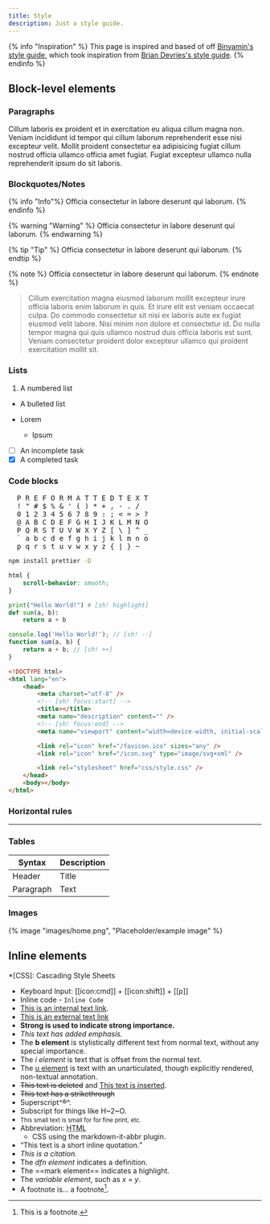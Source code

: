 ```yaml
---
title: Style
description: Just a style guide.
---
```


{% info "Inspiration" %}
This page is inspired and based of off [Binyamin's style guide](https://binyam.in/style/), which took inspiration from [Brian Devries's style guide](https://brianjdevries.com/style-guide/).
{% endinfo %}

## Block-level elements

### Paragraphs

Cillum laboris ex proident et in exercitation eu aliqua cillum magna non. Veniam incididunt id tempor qui cillum laborum reprehenderit esse nisi excepteur velit. Mollit proident consectetur ea adipisicing fugiat cillum nostrud officia ullamco officia amet fugiat. Fugiat excepteur ullamco nulla reprehenderit ipsum do sit laboris.

### Blockquotes/Notes

{% info "Info"%}
Officia consectetur in labore deserunt qui laborum.
{% endinfo %}

{% warning "Warning" %}
Officia consectetur in labore deserunt qui laborum.
{% endwarning %}

{% tip "Tip" %}
Officia consectetur in labore deserunt qui laborum.
{% endtip %}

{% note %}
Officia consectetur in labore deserunt qui laborum.
{% endnote %}

> Cillum exercitation magna eiusmod laborum mollit excepteur irure officia laboris enim laborum in quis. Et irure elit est veniam occaecat culpa. Do commodo consectetur sit nisi ex laboris aute ex fugiat eiusmod velit labore. Nisi minim non dolore et consectetur id. Do nulla tempor magna qui quis ullamco nostrud duis officia laboris est sunt. Veniam consectetur proident dolor excepteur ullamco qui proident exercitation mollit sit.

### Lists

1. A numbered list

- A bulleted list

- Lorem
  - Ipsum

* [ ] An incomplete task
* [x] A completed task

### Code blocks

<pre>
  P R E F O R M A T T E D T E X T
  ! " # $ % &amp; ' ( ) * + , - . /
  0 1 2 3 4 5 6 7 8 9 : ; &lt; = &gt; ?
  @ A B C D E F G H I J K L M N O
  P Q R S T U V W X Y Z [ \ ] ^ _
  ` a b c d e f g h i j k l m n o
  p q r s t u v w x y z { | } ~ 
</pre>

```sh
npm install prettier -D
```

```css
html {
	scroll-behavior: smooth;
}
```

```py
print("Hello World!") # [sh! highlight]
def sum(a, b):
    return a + b
```

```js
console.log('Hello World!'); // [sh! --]
function sum(a, b) {
	return a + b; // [sh! ++]
}
```

```html
<!DOCTYPE html>
<html lang="en">
	<head>
		<meta charset="utf-8" />
		<!-- [sh! focus:start] -->
		<title></title>
		<meta name="description" content="" />
		<!-- [sh! focus:end] -->
		<meta name="viewport" content="width=device-width, initial-scale=1" />

		<link rel="icon" href="/favicon.ico" sizes="any" />
		<link rel="icon" href="/icon.svg" type="image/svg+xml" />

		<link rel="stylesheet" href="css/style.css" />
	</head>
	<body></body>
</html>
```

### Horizontal rules

---

### Tables

| Syntax    | Description |
| --------- | ----------- |
| Header    | Title       |
| Paragraph | Text        |

### Images

{% image "images/home.png", "Placeholder/example image" %}

## Inline elements

<!-- prettier-ignore -->
*[CSS]: Cascading Style Sheets

- Keyboard Input: [[icon:cmd]] + [[icon:shift]] + [[p]]
- Inline code - `Inline Code`
- [This is an internal text link](#).
- [This is an external text link](https://github.com)
- **Strong is used to indicate strong importance.**
- _This text has added emphasis._
- The <b>b element</b> is stylistically different text from normal text, without any special importance.
- The <i>i element</i> is text that is offset from the normal text.
- The <u>u element</u> is text with an unarticulated, though explicitly rendered, non-textual annotation.
- <del>This text is deleted</del> and <ins>This text is inserted</ins>.
- <s>This text has a strikethrough</s>
- Superscript^®^.
- Subscript for things like H~2~O.
- <small>This small text is small for for fine print, etc.</small>
- Abbreviation: <abbr title="Hyper Text Markup Language">HTML</abbr>
  - CSS using the markdown-it-abbr plugin.
- <q cite="https://developer.mozilla.org/en-US/docs/HTML/Element/q">This text is a short inline quotation.</q>
- <cite>This is a citation.</cite>
- The <dfn>dfn element</dfn> indicates a definition.
- The ==mark element== indicates a highlight.
- The <var>variable element</var>, such as <var>x</var> = <var>y</var>.
- A footnote is... a footnote[^1].

[^1]: This is a footnote.
